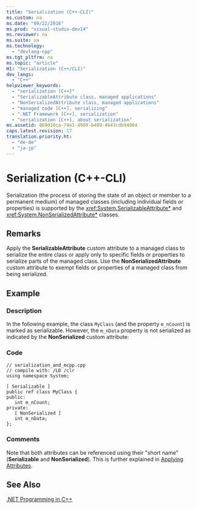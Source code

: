 ```yaml
---
title: "Serialization (C++-CLI)"
ms.custom: na
ms.date: "09/22/2016"
ms.prod: "visual-studio-dev14"
ms.reviewer: na
ms.suite: na
ms.technology: 
  - "devlang-cpp"
ms.tgt_pltfrm: na
ms.topic: "article"
H1: "Serialization (C++/CLI)"
dev_langs: 
  - "C++"
helpviewer_keywords: 
  - "serialization [C++]"
  - "SerializableAttribute class, managed applications"
  - "NonSerializedAttribute class, managed applications"
  - "managed code [C++], serializing"
  - ".NET Framework [C++], serialization"
  - "serialization [C++], about serialization"
ms.assetid: 869010ca-74e1-4989-b409-4643cdb94084
caps.latest.revision: 17
translation.priority.ht: 
  - "de-de"
  - "ja-jp"
---
```

# Serialization (C++-CLI)
Serialization (the process of storing the state of an object or member to a permanent medium) of managed classes (including individual fields or properties) is supported by the <xref:System.SerializableAttribute*> and <xref:System.NonSerializedAttribute*> classes.  
  
## Remarks  
 Apply the **SerializableAttribute** custom attribute to a managed class to serialize the entire class or apply only to specific fields or properties to serialize parts of the managed class. Use the **NonSerializedAttribute** custom attribute to exempt fields or properties of a managed class from being serialized.  
  
## Example  
  
### Description  
 In the following example, the class `MyClass` (and the property `m_nCount`) is marked as serializable. However, the `m_nData` property is not serialized as indicated by the **NonSerialized** custom attribute:  
  
### Code  
  
```  
// serialization_and_mcpp.cpp  
// compile with: /LD /clr  
using namespace System;  
  
[ Serializable ]  
public ref class MyClass {  
public:  
   int m_nCount;  
private:  
   [ NonSerialized ]  
   int m_nData;  
};  
```  
  
### Comments  
 Note that both attributes can be referenced using their "short name" (**Serializable** and **NonSerialized**). This is further explained in [Applying Attributes](assetId:///dd7604eb-9fa3-4b60-b2dd-b47739fa3148).  
  
## See Also  
 [.NET Programming in C++](../VS_csharp/.net-programming-with-c---cli--visual-c---.md)